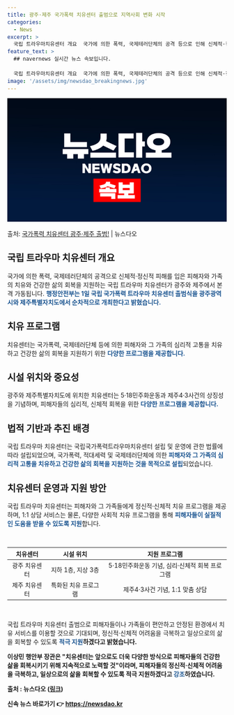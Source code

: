 ```yaml
---
title: 광주·제주 국가폭력 치유센터 출범으로 지역사회 변화 시작
categories:
  - News
excerpt: >
  국립 트라우마치유센터 개요  국가에 의한 폭력, 국제테러단체의 공격 등으로 인해 신체적·정신적 피해를 입은 …
feature_text: >
  ## navernews 실시간 뉴스 속보입니다.

  국립 트라우마치유센터 개요  국가에 의한 폭력, 국제테러단체의 공격 등으로 인해 신체적·정신적 피해를 입은 …
image: '/assets/img/newsdao_breakingnews.jpg'
---
```


![뉴스다오 속보](/assets/img/newsdao_breakingnews.jpg)

<p>출처: <a href="https://newsdao.kr/4532" rel="dofollow">국가폭력 치유센터 광주·제주 출범!</a> | 뉴스다오</p>

<h2 data-ke-size="size26">국립 트라우마 치유센터 개요</h2>
국가에 의한 폭력, 국제테러단체의 공격으로 신체적·정신적 피해를 입은 피해자와 가족의 치유와 건강한 삶의 회복을 지원하는 국립 트라우마 치유센터가 광주와 제주에서 본격 가동됩니다. <b><span style="color: #1a5490;">행정안전부는 1일 국립 국가폭력 트라우마 치유센터 출범식을 광주광역시와 제주특별자치도에서 순차적으로 개최한다고 밝혔습니다.</span></b> 

<h2 data-ke-size="size26">치유 프로그램</h2>
치유센터는 국가폭력, 국제테러단체 등에 의한 피해자와 그 가족의 심리적 고통을 치유하고 건강한 삶의 회복을 지원하기 위한 <b><span style="color: #1a5490;">다양한 프로그램을 제공합니다.</span></b>

<h2 data-ke-size="size26">시설 위치와 중요성</h2>
광주와 제주특별자치도에 위치한 치유센터는 5·18민주화운동과 제주4·3사건의 상징성을 기념하며, 피해자들의 심리적, 신체적 회복을 위한 <b><span style="color: #1a5490;">다양한 프로그램을 제공합니다.</span></b>

<h2 data-ke-size="size26">법적 기반과 추진 배경</h2>
국립 트라우마 치유센터는 국립국가폭력트라우마치유센터 설립 및 운영에 관한 법률에 따라 설립되었으며, 국가폭력, 적대세력 및 국제테러단체에 의한 <b><span style="color: #1a5490;">피해자와 그 가족의 심리적 고통을 치유하고 건강한 삶의 회복을 지원하는 것을 목적으로 설립</span></b>되었습니다.

<h2 data-ke-size="size26">치유센터 운영과 지원 방안</h2>
국립 트라우마 치유센터는 피해자와 그 가족들에게 정신적·신체적 치유 프로그램을 제공하며, 1:1 상담 서비스는 물론, 다양한 사회적 치유 프로그램을 통해 <b><span style="color: #1a5490;">피해자들이 실질적인 도움을 받을 수 있도록 지원</span></b>합니다.

<p data-ke-size="size16">&nbsp;</p>

<table>
	<thead>
		<tr>
			<th style="text-align: center;">치유센터</th>
			<th style="text-align: center;">시설 위치</th>
			<th style="text-align: center;">지원 프로그램</th>
		</tr>
	</thead>
	<tbody>
		<tr>
			<td style="text-align: center;">광주 치유센터</td>
			<td style="text-align: center;">지하 1층, 지상 3층</td>
			<td style="text-align: center;">5·18민주화운동 기념, 심리·신체적 회복 프로그램</td>
		</tr>
		<tr>
			<td style="text-align: center;">제주 치유센터</td>
			<td style="text-align: center;">특화된 치유 프로그램</td>
			<td style="text-align: center;">제주4·3사건 기념, 1:1 맞춤 상담</td>
		</tr>
	</tbody>
</table>

<p data-ke-size="size16">&nbsp;</p>

국립 트라우마 치유센터 출범으로 피해자들이나 가족들이 편안하고 안정된 환경에서 치유 서비스를 이용할 것으로 기대되며, 정신적·신체적 어려움을 극복하고 일상으로의 삶을 회복할 수 있도록 <b><span style="color: #1a5490;">적극 지원</span><b>하겠다고 밝혔습니다.

이상민 행안부 장관은 "치유센터는 앞으로도 더욱 다양한 방식으로 피해자들의 건강한 삶을 회복시키기 위해 지속적으로 노력할 것"이라며, 피해자들의 정신적·신체적 어려움을 극복하고, 일상으로의 삶을 회복할 수 있도록 적극 지원하겠다고 <b><span style="color: #1a5490;">강조</span></b>하였습니다.

출처 : 뉴스다오 (<a href="https://newsdao.kr/4532">링크</a>) 

신속 뉴스 바로가기 👉 <a href="https://newsdao.kr" rel="dofollow">https://newsdao.kr</a>


